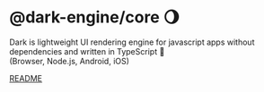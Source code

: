 # @dark-engine/core 🌖

Dark is lightweight UI rendering engine for javascript apps without dependencies and written in TypeScript 💫 <br> (Browser, Node.js, Android, iOS)

[README](https://github.com/atellmer/dark)

